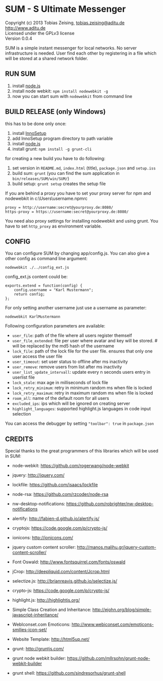 SUM - S Ultimate Messenger
==========================

Copyright (c) 2013 Tobias Zeising, tobias.zeising@aditu.de  
http://www.aditu.de  
Licensed under the GPLv3 license  
Version 0.0.4


SUM is a simple instant messenger for local networks. No server infrastructure is needed. User find each other by registering in a file which will be stored at a shared network folder.



RUN SUM
-------

 1. install [node.js][1]
 2. install node webkit: ```npm install nodewebkit -g```
 3. now you can start sum with ```nodewebkit``` from command line



BUILD RELEASE (only Windows)
----------------------------

this has to be done only once:
 1. install [InnoSetup][2]
 2. add InnoSetup program directory to path variable
 3. install [node.js][1]
 5. install grunt: ```npm install -g grunt-cli```

for creating a new build you have to do following:
 1. set version in ```README.md```, ```index.html``` (title), ```package.json``` and ```setup.iss```
 2. build sum: ```grunt``` (you can find the sum application in ```bin/releases/SUM/win/SUM/```)
 3. build setup: ```grunt setup``` creates the setup file

If you are behind a proxy you have to set your proxy server for npm and nodewebkit in c:\Users\username\.npmrc
```
proxy = http://username:secret@yourproxy.de:8080/
https-proxy = https://username:secret@yourproxy.de:8080/
```

You need also proxy settings for installing nodewebkit and using grunt. You have to set ```http_proxy``` as environment variable.



CONFIG
------

You can configure SUM by changing app/config.js. You can also give a other config as command line argument:

```
nodewebkit ./../config_ext.js
```

config_ext.js content could be:
```
exports.extend = function(config) {
    config.username = "Karl Mustermann";
    return config;
};
```

For only setting another username just use a username as parameter:
```
nodewebkit KarlMustermann
```

Following configuration parameters are available:
* ``user_file``: path of the file where all users register themself
* ``user_file_extended``: file per user where avatar and key will be stored. # will be replaced by the md5 hash of the username
* ``lock_file``: path of the lock file for the user file. ensures that only one user access the user file
* ``user_timeout``: set user status to offline after ms inactivity
* ``user_remove``: remove users from list after ms inactivity
* ``user_list_update_intervall``: update every n seconds users entry in userlist file
* ``lock_stale``: max age in milliseconds of lock file
* ``lock_retry_minimum``: retry in minimum random ms when file is locked
* ``lock_retry_maximum``: retry in maximum random ms when file is locked
* ``room_all``: name of the default room for all users
* ``excluded_ips``: ips which will be ignored on creating server
* ``highlight_languages``: supported highlight.js languages in code input selection

You can access the debugger by setting ``"toolbar": true`` in ``package.json``



CREDITS
-------

Special thanks to the great programmers of this libraries which will be used in SUM:

* node-webkit: https://github.com/rogerwang/node-webkit
* jquery: http://jquery.com/
* lockfile: https://github.com/isaacs/lockfile
* node-rsa: https://github.com/rzcoder/node-rsa
* nw-desktop-notifications: https://github.com/robrighter/nw-desktop-notifications
* alertify: http://fabien-d.github.io/alertify.js/
* cryptojs: https://code.google.com/p/crypto-js/
* ionicons: http://ionicons.com/
* jquery custom content scroller: http://manos.malihu.gr/jquery-custom-content-scroller/
* Font Oswald: http://www.fontsquirrel.com/fonts/oswald
* jCrop: http://deepliquid.com/content/Jcrop.html
* selectize.js: http://brianreavis.github.io/selectize.js/
* crypto-js: https://code.google.com/p/crypto-js/
* highlight.js: http://highlightjs.org/
* Simple Class Creation and Inheritance: http://ejohn.org/blog/simple-javascript-inheritance/
* WebIconset.com Emoticons: http://www.webiconset.com/emoticons-smilies-icon-set/
* Website Template: http://html5up.net/
* grunt: http://gruntjs.com/
* grunt node webkit builder: https://github.com/mllrsohn/grunt-node-webkit-builder
* grunt shell: https://github.com/sindresorhus/grunt-shell

  [1]: http://nodejs.org/
  [2]: http://www.jrsoftware.org/isinfo.php
